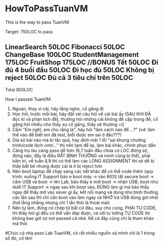# HowToPassTuanVM
This is the way to pass TuanVM

Target: 750LOC to pass

LinearSearch           50LOC
Fibonacci              50LOC
ChangeBase             100LOC
StudentManagement      175LOC
FruitShop              175LOC
//BONUS
Tết                    50LOC
Đi đủ 4 buổi đầu       50LOC
Đi học đủ              50LOC
Không bị reject        50LOC
Đủ cả 3 tiêu chí trên  50LOC
-----------------------------
Total                  800LOC

How I passed TuanVM:
1. Ngoan, thay vì cãi, hãy lắng nghe, cố gắng đi 
2. Học hỏi, trước mỗi bài, hãy đặt vài câu hỏi về cái bài ấy (SAU KHI ĐÃ đọc kĩ và phân tích đề), thường hỏi những cái không đề cập trong đề, cố gắng hỏi nhiều cho thấy sự cố gắng, thầy sẽ thương =))
3. Cấm "Em nghĩ, em cho rằng là", hãy hỏi "làm cách nào để ...?" (vd: làm thế nào để biết em đã test, biết được em sai ở đâu???)
4. Giả sử bài nào mà bí tắc quá, hay dính mãi 1 lỗi "sai khung chương trình/code lệch cmt/..." thì nên tạm để lại, làm bài khác, chinh phục dần
5. Càng trụ lâu càng pass dễ hơn (6,7 tuần đầu chưa có LOC đừng sợ, đừng nản, đấy là điều RẤT BÌNH THƯỜNG và mình cũng bị thế), phải kiên trì, về tuần 8,9 thì có thể làm các LONG ASSIGNMENT thì sẽ dễ bị thầy bắt bẻ nhưng được cái là ít bị reject hơn
6. Nên boot laptop để chạy sang các tiết khác để có thể code thêm (quy trình: xuống IT Support bảo e boot máy -> vào BIOS tắt secure boot -> cắm USB và boot -> lên Lab, bảo thầy e mới boot -> nhận USB, boot như dưới IT Support -> ngay sau khi boot vào, ĐỪNG làm gì mà bảo thầy ngay để thầy mở vào sever gì ấy, kết nối mạng và dùng như bình thường, các lần sau thì chỉ cần boot vào làm ngay và NHỚ trả USB đúng giờ nhé) (hơi lằng nhằng nhưng chỉ 1 lần thôi là thoải mái)
7. Nên tự làm, đừng có chép từ bất cứ đâu, suy cho cùng, PHẢI TỰ CODE, thì thầy hỏi gì đều có thể vấn đáp được, và với tư tưởng TỰ CODE thì không bao giờ sợ not passed cả nhé. Kể cả đây cũng chỉ là tham khảo mà thôi

#Chúc cả nhà pass Lab TuanVM, có rất nhiều nguồn và mình chỉ là 1 trong số đó, cố lên!
